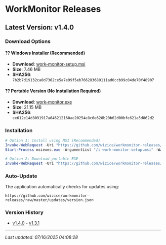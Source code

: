 ﻿# WorkMonitor Releases

## Latest Version: v1.4.0

### Download Options

#### ?? Windows Installer (Recommended)
- **Download**: [work-monitor-setup.msi](https://github.com/wizice/workmonitor-releases/raw/master/updates/work-monitor-setup.msi)
- **Size**: 7.46 MB
- **SHA256**: `7b2b7d19132ca0d7362ce5a7e99f5eb766283680111ad0ccb99c04de70f48907`

#### ?? Portable Version (No Installation Required)
- **Download**: [work-monitor.exe](https://github.com/wizice/workmonitor-releases/raw/master/updates/work-monitor.exe)
- **Size**: 21.15 MB
- **SHA256**: `ee612e14d8091917a646212160ae20254e8c6e628b20b62d00bfe621a5d862d2`

### Installation

```powershell
# Option 1: Install using MSI (Recommended)
Invoke-WebRequest -Uri "https://github.com/wizice/workmonitor-releases/raw/master/updates/work-monitor-setup.msi" -OutFile "work-monitor-setup.msi"
Start-Process msiexec.exe -ArgumentList "/i work-monitor-setup.msi" -Wait

# Option 2: Download portable EXE
Invoke-WebRequest -Uri "https://github.com/wizice/workmonitor-releases/raw/master/updates/work-monitor.exe" -OutFile "work-monitor.exe"
```

### Auto-Update
The application automatically checks for updates using:
```
https://github.com/wizice/workmonitor-releases/raw/master/updates/version.json
```

### Version History
- [v1.4.0](./releases/v1.4.0/) - [v1.3.1](./releases/v1.3.1/)

---
*Last updated: 07/16/2025 04:08:28*
